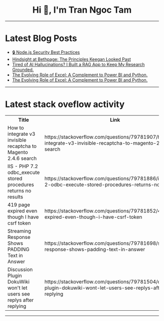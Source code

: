 <h1 align="center">Hi 👋, I'm Tran Ngoc Tam</h1>

---

# Latest Blog Posts 
<!-- BLOG-POST-LIST:START -->
- [🔒 Node.js Security Best Practices](https://dev.to/rohit_singh_ee84e64941db7/nodejs-security-best-practices-84d)
- [Hindsight at Bethpage: The Principles Keegan Looked Past](https://dev.to/ben/hindsight-at-bethpage-the-principles-keegan-usa-looked-past-j8k)
- [Tired of AI Hallucinations? I Built a RAG App to Keep My Research Grounded.](https://dev.to/noel_alex_b235542c0cfc62a/tired-of-ai-hallucinations-i-built-a-rag-app-to-keep-my-research-grounded-40k3)
- [The Evolving Role of Excel: A Complement to Power BI and Python.](https://dev.to/joykyalo/the-evolving-role-of-excel-a-complement-to-power-bi-and-python-27d6)
- [The Evolving Role of Excel: A Complement to Power BI and Python.](https://dev.to/joykyalo/the-evolving-role-of-excel-a-complement-to-power-bi-and-python-46gi)
<!-- BLOG-POST-LIST:END -->

---

# Latest stack oveflow activity
<table>
  <tr><th>Title</th><th>Link</th></tr>
  <!-- STACKOVERFLOW:START --><tr><td>How to integrate v3 invisible recaptcha to Magento 2.4.6 search</td><td>https://stackoverflow.com/questions/79781907/how-to-integrate-v3-invisible-recaptcha-to-magento-2-4-6-search</td></tr><tr><td>IIS - PHP 7.2 odbc_execute stored procedures returns no results</td><td>https://stackoverflow.com/questions/79781886/iis-php-7-2-odbc-execute-stored-procedures-returns-no-results</td></tr><tr><td>419 page expired even though I have csrf token</td><td>https://stackoverflow.com/questions/79781852/419-page-expired-even-though-i-have-csrf-token</td></tr><tr><td>Streaming Response Shows PADDING Text in Answer</td><td>https://stackoverflow.com/questions/79781698/streaming-response-shows-padding-text-in-answer</td></tr><tr><td>Discussion Plugin DokuWiki won&#39;t let users see replys after replying</td><td>https://stackoverflow.com/questions/79781504/discussion-plugin-dokuwiki-wont-let-users-see-replys-after-replying</td></tr><!-- STACKOVERFLOW:END -->
</table>

---



